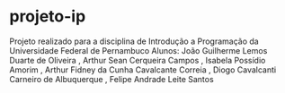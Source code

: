 # projeto-ip
Projeto realizado para a disciplina de Introdução a Programação da Universidade Federal de Pernambuco
Alunos: João Guilherme Lemos Duarte de Oliveira <jgldo>, Arthur Sean Cerqueira Campos <ascc2>, Isabela Possídio Amorim <ipa>, Arthur Fidney da Cunha Cavalcante Correia <afccc>, Diogo Cavalcanti Carneiro de Albuquerque <dcca>, Felipe Andrade Leite Santos <fals2>
